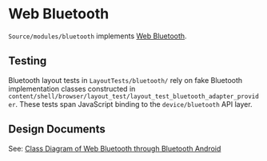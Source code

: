 Web Bluetooth
=============

`Source/modules/bluetooth` implements [Web Bluetooth][WB].

[WB]: https://webbluetoothcg.github.io/web-bluetooth/

Testing
--------------------------------------------------------------------------------

Bluetooth layout tests in `LayoutTests/bluetooth/` rely on
fake Bluetooth implementation classes constructed in
`content/shell/browser/layout_test/layout_test_bluetooth_adapter_provider`.
These tests span JavaScript binding to the `device/bluetooth` API layer.


Design Documents
--------------------------------------------------------------------------------

See: [Class Diagram of Web Bluetooth through Bluetooth Android][Class]

[Class]: https://sites.google.com/a/chromium.org/dev/developers/design-documents/bluetooth-design-docs/web-bluetooth-through-bluetooth-android-class-diagram

